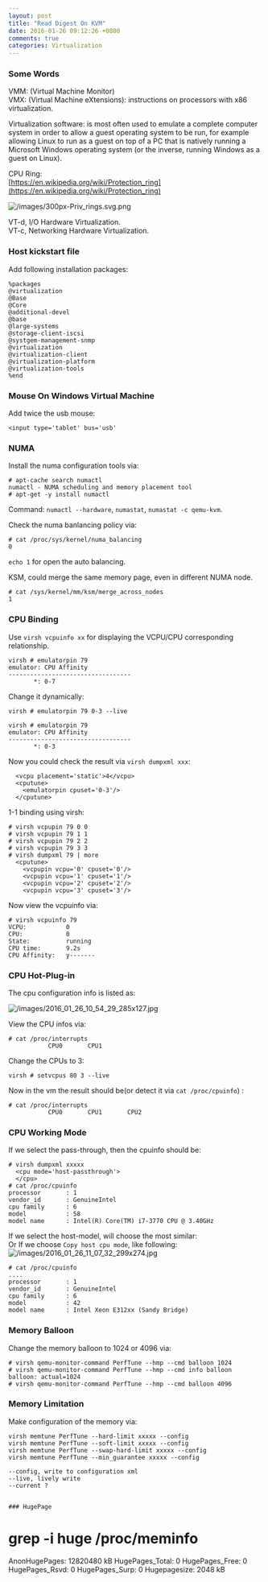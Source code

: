 ```yaml
---
layout: post
title: "Read Digest On KVM"
date: 2016-01-26 09:12:26 +0800
comments: true
categories: Virtualization
---
```

### Some Words
VMM: (Virtual Machine Monitor)     
VMX: (Virtual Machine eXtensions):  instructions on processors with x86 virtualization.    

Virtualization software:  is most often used to emulate a complete computer system in
order to allow a guest operating system to be run, for example allowing Linux to run as
a guest on top of a PC that is natively running a Microsoft Windows operating system
(or the inverse, running Windows as a guest on Linux).   

CPU Ring:     
[https://en.wikipedia.org/wiki/Protection_ring](https://en.wikipedia.org/wiki/Protection_ring)    

![/images/300px-Priv_rings.svg.png](/images/300px-Priv_rings.svg.png)    

VT-d, I/O Hardware Virtualization.     
VT-c, Networking Hardware Virtualization.     

### Host kickstart file
Add following installation packages:    

```
%packages
@virtualization
@Base
@Core
@additional-devel
@base
@large-systems
@storage-client-iscsi
@systgem-management-snmp
@virtualization
@virtualization-client
@virtualization-platform
@virtualization-tools
%end
```

### Mouse On Windows Virtual Machine
Add twice the usb mouse:    

```
<input type='tablet' bus='usb'
```

### NUMA
Install the numa configuration tools via:    

```
# apt-cache search numactl
numactl - NUMA scheduling and memory placement tool
# apt-get -y install numactl
```
Command: `numactl --hardware`, `numastat`, `numastat -c qemu-kvm`.     

Check the numa banlancing policy via:    

```
# cat /proc/sys/kernel/numa_balancing
0
```
`echo 1` for open the auto balancing.  


KSM, could merge the same memory page, even in different NUMA node.    

```
# cat /sys/kernel/mm/ksm/merge_across_nodes 
1
```

### CPU Binding
Use `virsh vcpuinfo xx` for displaying the VCPU/CPU corresponding relationship.   

```
virsh # emulatorpin 79
emulator: CPU Affinity
----------------------------------
       *: 0-7
``` 

Change it dynamically:    

```
virsh # emulatorpin 79 0-3 --live

virsh # emulatorpin 79
emulator: CPU Affinity
----------------------------------
       *: 0-3
```

Now you could check the result via `virsh dumpxml xxx`:    

```
  <vcpu placement='static'>4</vcpu>
  <cputune>
    <emulatorpin cpuset='0-3'/>
  </cputune>
```

1-1 binding using virsh:    

```
# virsh vcpupin 79 0 0    
# virsh vcpupin 79 1 1
# virsh vcpupin 79 2 2
# virsh vcpupin 79 3 3
# virsh dumpxml 79 | more
  <cputune>
    <vcpupin vcpu='0' cpuset='0'/>
    <vcpupin vcpu='1' cpuset='1'/>
    <vcpupin vcpu='2' cpuset='2'/>
    <vcpupin vcpu='3' cpuset='3'/>
```

Now view the vcpuinfo via:    

```
# virsh vcpuinfo 79
VCPU:           0
CPU:            0
State:          running
CPU time:       9.2s
CPU Affinity:   y-------
```

### CPU Hot-Plug-in
The cpu configuration info is listed as:    

![/images/2016_01_26_10_54_29_285x127.jpg](/images/2016_01_26_10_54_29_285x127.jpg)    

View the CPU infos via:    

```
# cat /proc/interrupts 
           CPU0       CPU1       
```
Change the CPUs to 3:    

```
virsh # setvcpus 80 3 --live
```
Now in the vm the result should be(or detect it via `cat /proc/cpuinfo`) :    

```
# cat /proc/interrupts 
           CPU0       CPU1       CPU2  
```

### CPU Working Mode
If we select the pass-through, then the cpuinfo should be:    

```
# virsh dumpxml xxxxx
  <cpu mode='host-passthrough'>
  </cpu>
# cat /proc/cpuinfo
processor       : 1
vendor_id       : GenuineIntel
cpu family      : 6
model           : 58
model name      : Intel(R) Core(TM) i7-3770 CPU @ 3.40GHz
```

If we select the host-model, will choose the most similar:    
Or If we choose `Copy host cpu mode`, like following:    
![/images/2016_01_26_11_07_32_299x274.jpg](/images/2016_01_26_11_07_32_299x274.jpg)    

```
# cat /proc/cpuinfo
....
processor       : 1
vendor_id       : GenuineIntel
cpu family      : 6
model           : 42
model name      : Intel Xeon E312xx (Sandy Bridge)
```

### Memory Balloon
Change the memory balloon to 1024 or 4096 via:    

```
# virsh qemu-monitor-command PerfTune --hmp --cmd balloon 1024
# virsh qemu-monitor-command PerfTune --hmp --cmd info balloon
balloon: actual=1024
# virsh qemu-monitor-command PerfTune --hmp --cmd balloon 4096
```

### Memory Limitation
Make configuration of the memory via:    

```
virsh memtune PerfTune --hard-limit xxxxx --config
virsh memtune PerfTune --soft-limit xxxxx --config
virsh memtune PerfTune --swap-hard-limit xxxxx --config
virsh memtune PerfTune --min_guarantee xxxxx --config
```

```
--config, write to configuration xml
--live, lively write 
--current ?     


### HugePage

```
# grep -i huge /proc/meminfo 
AnonHugePages:  12820480 kB
HugePages_Total:       0
HugePages_Free:        0
HugePages_Rsvd:        0
HugePages_Surp:        0
Hugepagesize:       2048 kB
```
